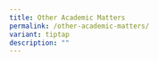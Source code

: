 ```yaml
---
title: Other Academic Matters
permalink: /other-academic-matters/
variant: tiptap
description: ""
---
```

